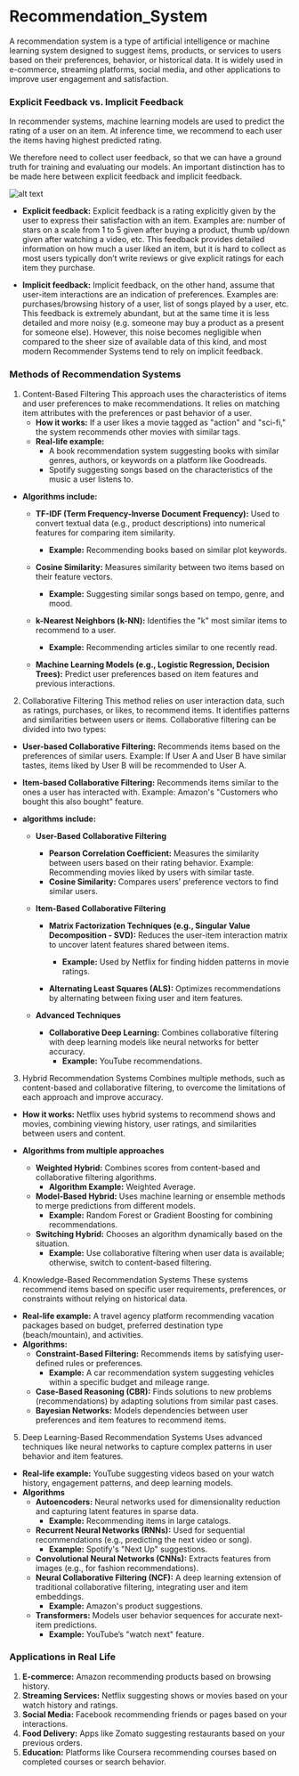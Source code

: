 # Recommendation_System

A recommendation system is a type of artificial intelligence or machine learning system designed to suggest items, products, or services to users based on their preferences, behavior, or historical data. It is widely used in e-commerce, streaming platforms, social media, and other applications to improve user engagement and satisfaction.

### Explicit Feedback vs. Implicit Feedback
In recommender systems, machine learning models are used to predict the rating of a user on an item. At inference time, we recommend to each user the items having highest predicted rating.

We therefore need to collect user feedback, so that we can have a ground truth for training and evaluating our models. An important distinction has to be made here between explicit feedback and implicit feedback.

![alt text](https://miro.medium.com/v2/resize:fit:1400/format:webp/1*yPeDvQjUoFdLKb9CkxaFPA.png)

- **Explicit feedback:** Explicit feedback is a rating explicitly given by the user to express their satisfaction with an item. Examples are: number of stars on a scale from 1 to 5 given after buying a product, thumb up/down given after watching a video, etc. This feedback provides detailed information on how much a user liked an item, but it is hard to collect as most users typically don’t write reviews or give explicit ratings for each item they purchase.

- **Implicit feedback:** Implicit feedback, on the other hand, assume that user-item interactions are an indication of preferences. Examples are: purchases/browsing history of a user, list of songs played by a user, etc. This feedback is extremely abundant, but at the same time it is less detailed and more noisy (e.g. someone may buy a product as a present for someone else). However, this noise becomes negligible when compared to the sheer size of available data of this kind, and most modern Recommender Systems tend to rely on implicit feedback.


### Methods of Recommendation Systems
1. Content-Based Filtering
   This approach uses the characteristics of items and user preferences to make recommendations. It relies on matching item attributes with the preferences or past behavior of a user.
   - **How it works:** If a user likes a movie tagged as "action" and "sci-fi," the system recommends other movies with similar tags.
   - **Real-life example:**
     - A book recommendation system suggesting books with similar genres, authors, or keywords on a platform like Goodreads.
     - Spotify suggesting songs based on the characteristics of the music a user listens to.
    
  - **Algorithms include:**
    - **TF-IDF (Term Frequency-Inverse Document Frequency):** Used to convert textual data (e.g., product descriptions) into numerical features for comparing item similarity.
      - **Example:** Recommending books based on similar plot keywords.

    - **Cosine Similarity:** Measures similarity between two items based on their feature vectors.
      - **Example:** Suggesting similar songs based on tempo, genre, and mood.
     
    - **k-Nearest Neighbors (k-NN):** Identifies the "k" most similar items to recommend to a user.
      - **Example:** Recommending articles similar to one recently read.
     
    - **Machine Learning Models (e.g., Logistic Regression, Decision Trees):** Predict user preferences based on item features and previous interactions.
    

2. Collaborative Filtering
  This method relies on user interaction data, such as ratings, purchases, or likes, to recommend items. It identifies patterns and similarities between users or items. Collaborative filtering can be divided into two types:
  - **User-based Collaborative Filtering:** Recommends items based on the preferences of similar users.
Example: If User A and User B have similar tastes, items liked by User B will be recommended to User A.
  - **Item-based Collaborative Filtering:** Recommends items similar to the ones a user has interacted with.
Example: Amazon's "Customers who bought this also bought" feature.

  - **algorithms include:**
    - **User-Based Collaborative Filtering**
      - **Pearson Correlation Coefficient:** Measures the similarity between users based on their rating behavior. Example: Recommending movies liked by users with similar taste.
      - **Cosine Similarity:** Compares users’ preference vectors to find similar users.

    - **Item-Based Collaborative Filtering**
      - **Matrix Factorization Techniques (e.g., Singular Value Decomposition - SVD):** Reduces the user-item interaction matrix to uncover latent features shared between items.
        - **Example:** Used by Netflix for finding hidden patterns in movie ratings.
       
      - **Alternating Least Squares (ALS):** Optimizes recommendations by alternating between fixing user and item features.
     
    - **Advanced Techniques**
      - **Collaborative Deep Learning:** Combines collaborative filtering with deep learning models like neural networks for better accuracy.
        - **Example:** YouTube recommendations.
       
        
3. Hybrid Recommendation Systems
  Combines multiple methods, such as content-based and collaborative filtering, to overcome the limitations of each approach and improve accuracy.
  - **How it works:** Netflix uses hybrid systems to recommend shows and movies, combining viewing history, user ratings, and similarities between users and content.

  - **Algorithms from multiple approaches**
    - **Weighted Hybrid:** Combines scores from content-based and collaborative filtering algorithms.
      - **Algorithm Example:** Weighted Average.
    - **Model-Based Hybrid:** Uses machine learning or ensemble methods to merge predictions from different models.
      - **Example:** Random Forest or Gradient Boosting for combining recommendations.
    - **Switching Hybrid:** Chooses an algorithm dynamically based on the situation.
      - **Example:** Use collaborative filtering when user data is available; otherwise, switch to content-based filtering.


4. Knowledge-Based Recommendation Systems
  These systems recommend items based on specific user requirements, preferences, or constraints without relying on historical data.
  - **Real-life example:** A travel agency platform recommending vacation packages based on budget, preferred destination type (beach/mountain), and activities.
  - **Algorithms:**
    - **Constraint-Based Filtering:** Recommends items by satisfying user-defined rules or preferences.
      - **Example:** A car recommendation system suggesting vehicles within a specific budget and mileage range.
    - **Case-Based Reasoning (CBR):** Finds solutions to new problems (recommendations) by adapting solutions from similar past cases.
    - **Bayesian Networks:** Models dependencies between user preferences and item features to recommend items.

5. Deep Learning-Based Recommendation Systems
  Uses advanced techniques like neural networks to capture complex patterns in user behavior and item features.
  - **Real-life example:** YouTube suggesting videos based on your watch history, engagement patterns, and deep learning models.
  - **Algorithms**
    - **Autoencoders:** Neural networks used for dimensionality reduction and capturing latent features in sparse data.
      - **Example:** Recommending items in large catalogs.
    - **Recurrent Neural Networks (RNNs):** Used for sequential recommendations (e.g., predicting the next video or song).
      - **Example:** Spotify's "Next Up" suggestions.
    - **Convolutional Neural Networks (CNNs):** Extracts features from images (e.g., for fashion recommendations).
    - **Neural Collaborative Filtering (NCF):** A deep learning extension of traditional collaborative filtering, integrating user and item embeddings.
      - **Example:** Amazon's product suggestions.
    - **Transformers:** Models user behavior sequences for accurate next-item predictions.
      - **Example:** YouTube’s "watch next" feature.
     

### Applications in Real Life
1. **E-commerce:** Amazon recommending products based on browsing history.
2. **Streaming Services:** Netflix suggesting shows or movies based on your watch history and ratings.
3. **Social Media:** Facebook recommending friends or pages based on your interactions.
4. **Food Delivery:** Apps like Zomato suggesting restaurants based on your previous orders.
5. **Education:** Platforms like Coursera recommending courses based on completed courses or search behavior.
